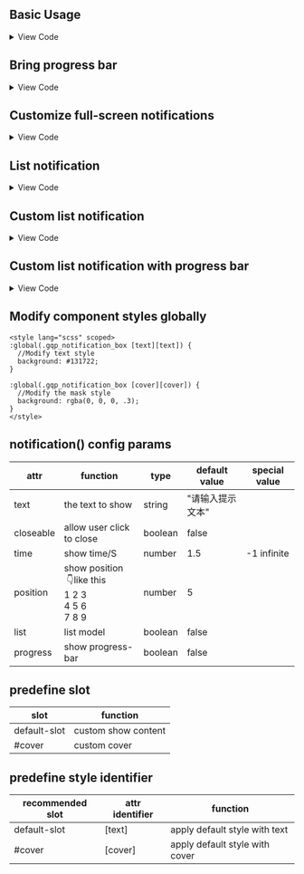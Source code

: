 <script setup>
  import d1 from "../../demos/gqp_notification/demo1.vue"
  import d1_2 from "../../demos/gqp_notification/demo1_progress.vue"
  import d2 from "../../demos/gqp_notification/demo2.vue"
  import d3 from "../../demos/gqp_notification/demo3.vue"
  import d4 from "../../demos/gqp_notification/demo4.vue"
  import d5 from "../../demos/gqp_notification/demo5.vue"
</script>

## Basic Usage
<div class="btn">
  <d1/>
</div>

<details>
<summary>View Code</summary>

<<< ./docs/en/demos/gqp_notification/demo1.vue
</details>

## Bring progress bar
<div class="btn">
  <d1_2/>
</div>

<details>
<summary>View Code</summary>

<<< ./docs/en/demos/gqp_notification/demo1_progress.vue
</details>

## Customize full-screen notifications
<div class="btn">
  <d2/>
</div>

<details>
<summary>View Code</summary>

<<< ./docs/en/demos/gqp_notification/demo2.vue
</details>

## List notification
<div class="btn">
  <d3/>
</div>
<details>
<summary>View Code</summary>

<<< ./docs/en/demos/gqp_notification/demo3.vue
</details>

## Custom list notification

<div class="btn">
  <d4/>
</div>
<details>
<summary>View Code</summary>

<<< ./docs/en/demos/gqp_notification/demo4.vue
</details>

## Custom list notification with progress bar
<div class="btn">
  <d5/>
</div>
<details>
<summary>View Code</summary>

<<< ./docs/en/demos/gqp_notification/demo5.vue
</details>

## Modify component styles globally
```vue
<style lang="scss" scoped>
:global(.gqp_notification_box [text][text]) {
  //Modify text style
  background: #131722;
}

:global(.gqp_notification_box [cover][cover]) {
  //Modify the mask style
  background: rgba(0, 0, 0, .3);
}
</style>
```

## notification() config params

| attr      | function                                                     | type    | default value    | special value |
| --------- | ------------------------------------------------------------ | ------- | ---------------- | ------------- |
| text      | the text to show                                             | string  | "请输入提示文本" |               |
| closeable | allow user click to close                                    | boolean | false            |               |
| time      | show time/S                                                  | number  | 1.5              | -1 infinite   |
| position  | show position<br>&nbsp;👇like this<br>1 2 3<br>4 5 6<br>7 8 9 | number  | 5                |               |
| list      | list model                                                   | boolean | false            |               |
| progress  | show progress-bar                                            | boolean | false            |               |

## predefine slot
| slot         | function            |
| ------------ | ------------------- |
| default-slot | custom show content |
| #cover       | custom cover        |

## predefine style identifier
| recommended slot | attr identifier | function                       |
| ---------------- | --------------- | ------------------------------ |
| default-slot     | [text]          | apply default style with text  |
| #cover           | [cover]         | apply default style with cover |
